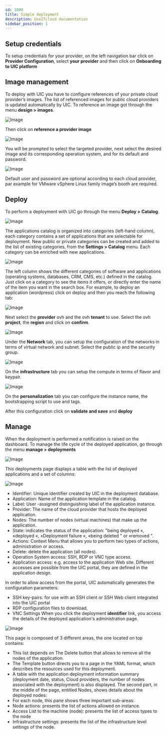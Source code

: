 ```yaml
---
id: 1000
title: Simple deployment
description: UseITcloud documentation
sidebar_position: 1
---
```



## Setup credentials

To setup credentials for your provider, on the left navigation bar click on **Provider Configuration**, select **your provider** and then click on
**Onboarding to UIC platform**

##	Image management

To deploy with UIC you have to configure references of your private cloud provider’s images. The list of referenced images for public cloud providers is updated automatically by UIC.
To reference an image got through the menu **design > images**.

![Image](/img_en/img_quick_start/image025.png#bordered)
 
Then click on **reference a provider image**
 
![Image](/img_en/img_quick_start/image027.png#bordered) 

You will be prompted to select the targeted provider, next select the desired image and its corresponding operation system, and for its default and password.

![Image](/img_en/img_quick_start/image029.png#bordered) 

Default user and password are optional according to each cloud provider, par example for VMware vSphere Linux family image’s booth are required.


##	Deploy

To perform a deployment with UIC go through the menu **Deploy > Catalog**. 

![Image](/img_en/img_quick_start/image031.png#bordered) 

The applications catalog is organized into categories (left-hand column), each category contains a set of applications that are selectable for deployment.  New public or private categories can be created and added to the list of existing categories, from the **Settings > Catalog** menu.  Each category can be enriched with new applications.

![Image](/img_en/img_quick_start/image033.png#bordered) 

The left column shows the different categories of software and applications (operating systems, databases, CRM, CMS, etc.) defined in the catalog. Just click on a category to see the items it offers, or directly enter the name of the item you want in the search box. 
For example, to deploy an application (wordpress) click on deploy and then you reach the following tab:

![Image](/img_en/img_quick_start/image035.png#bordered)
 
Next select the **provider** ovh and the ovh **tenant** to use. Select the ovh **project**, the **region** and click on **confirm**.

![Image](/img_en/img_quick_start/image037.png#bordered)

Under the **Network** tab, you can setup the configuration of the networks in terms of virtual network and subnet. Select the public ip and the security group.

![Image](/img_en/img_quick_start/image039.png#bordered) 

On the **infrastructure** tab you can setup the compute in terms of flavor and keypair.

![Image](/img_en/img_quick_start/image041.png#bordered)
 
On the **personalization** tab you can configure the instance name, the bootstrapping script to use and tags.

After this configuration click on **validate and save** and **deploy**

##	Manage

When the deployment is performed a notification is raised on the dashboard.  To manage the life cycle of the deployed application, go through the menu **manage > deployments**

![Image](/img_en/img_quick_start/image043.png#bordered) 

This deployments page displays a table with the list of deployed applications and a set of columns:

![Image](/img_en/img_quick_start/image045.png#bordered) 


- Identifier: Unique identifier created by UIC in the deployment database.
- Application: Name of the application template in the catalog.
- Label: User -assigned distinguishing label of the application instance.
- Provider:  The name of the cloud provider that hosts the deployed application.
- Nodes: The number of nodes (virtual machines) that make up the application.
- State:  indicates the status of the application:  "being deployed «, «deployed «, «Deployment failure «, «being deleted " or «removed ". 
- Actions:  Context Menu that allows you to perform two types of actions, administration or access.
- Delete: delete the application (all nodes).
- Operation System access: SSH, RDP or VNC type access.
- Application access: e.g. access to the application Web site. Different accesses are possible from the UIC portal, they are defined in the application design.

In order to allow access from the portal, UIC automatically generates the configuration parameters: 
- SSH key-pairs: for use with an SSH client or SSH Web client integrated into the UiC portal
- RDP configuration files to download,
- VNC Settings
When you click the deployment **identifier** link, you access the details of the deployed application's administration page.

![Image](/img_en/img_quick_start/image047.png#bordered) 

This page is composed of 3 different areas, the one located on top contains: 
- This list depends on The Delete button that allows to remove all the nodes of the application. 
- The Template button directs you to a page in the YAML format, which describes the resources used for this deployment.
- A table with the application deployment information summary (deployment date, status, Cloud providers, the number of nodes associated with the deployment) is also displayed. The second part, in the middle of the page, entitled Nodes, shows details about the deployed nodes: 
- For each node, this pane shows three important sub-areas: 
- Node actions: presents the list of actions allowed on instance.
- Access List to the machine (node): presents the list of access types to the node
- Infrastructure settings: presents the list of the infrastructure level settings of the node. 

